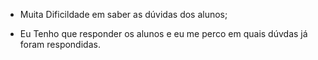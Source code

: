 - Muita Dificildade em saber as dúvidas dos alunos;

- Eu Tenho que responder os alunos e eu me perco em quais dúvdas já foram respondidas.




